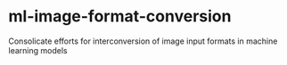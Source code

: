 # ml-image-format-conversion
Consolicate efforts for interconversion of image input formats in machine learning models
